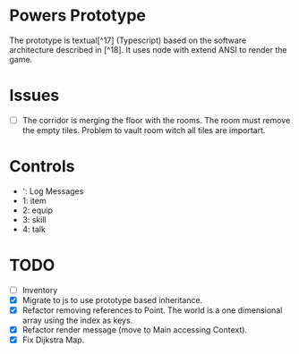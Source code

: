 
# Powers Prototype

The prototype is textual[^17] (Typescript) based on the software architecture described in [^18].
It uses node with extend ANSI to render the game.

# Issues

- [ ] The corridor is merging the floor with the rooms. The room must remove the empty tiles. Problem to vault room witch all tiles are importart.

# Controls

- ': Log Messages
- 1: item
- 2: equip
- 3: skill
- 4: talk


# TODO

- [ ] Inventory
- [x] Migrate to js to use prototype based inheritance.
- [x] Refactor removing references to Point. The world is a one dimensional array using the index as keys.
- [x] Refactor render message (move to Main accessing Context).
- [x] Fix Dijkstra Map.
